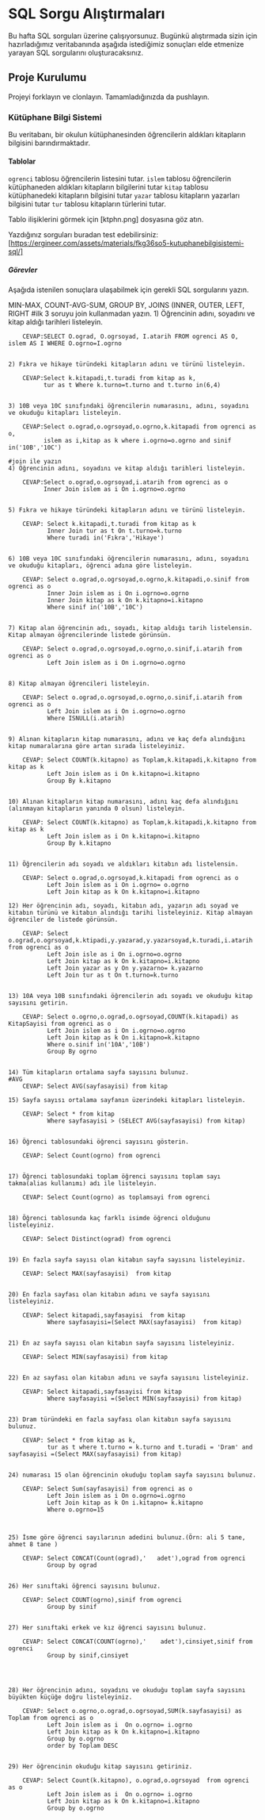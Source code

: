 # SQL Sorgu Alıştırmaları

Bu hafta SQL sorguları üzerine çalışıyorsunuz. Bugünkü alıştırmada sizin için hazırladığımız veritabanında aşağıda istediğimiz sonuçları elde etmenize yarayan SQL sorgularını oluşturacaksınız.

## Proje Kurulumu

Projeyi forklayın ve clonlayın. Tamamladığınızda da pushlayın.

### Kütüphane Bilgi Sistemi

Bu veritabanı, bir okulun kütüphanesinden öğrencilerin aldıkları kitapların bilgisini barındırmaktadır.

#### Tablolar

`ogrenci` tablosu öğrencilerin listesini tutar.
`islem` tablosu öğrencilerin kütüphaneden aldıkları kitapların bilgilerini tutar
`kitap` tablosu kütüphanedeki kitapların bilgisini tutar
`yazar` tablosu kitapların yazarları bilgisini tutar
`tur` tablosu kitapların türlerini tutar.

Tablo ilişiklerini görmek için [ktphn.png] dosyasına göz atın.

Yazdığınız sorguları buradan test edebilirsiniz: [https://ergineer.com/assets/materials/fkg36so5-kutuphanebilgisistemi-sql/]

##### Görevler

Aşağıda istenilen sonuçlara ulaşabilmek için gerekli SQL sorgularını yazın.

MIN-MAX, COUNT-AVG-SUM, GROUP BY, JOINS (INNER, OUTER, LEFT, RIGHT
#ilk 3 soruyu join kullanmadan yazın. 1) Öğrencinin adını, soyadını ve kitap aldığı tarihleri listeleyin.

    	CEVAP:SELECT O.ograd, O.ogrsoyad, I.atarih FROM ogrenci AS O, islem AS I WHERE O.ogrno=I.ogrno


    2) Fıkra ve hikaye türündeki kitapların adını ve türünü listeleyin.

    	CEVAP:Select k.kitapadi,t.turadi from kitap as k,
              tur as t Where k.turno=t.turno and t.turno in(6,4)


    3) 10B veya 10C sınıfındaki öğrencilerin numarasını, adını, soyadını ve okuduğu kitapları listeleyin.

    	CEVAP:Select o.ograd,o.ogrsoyad,o.ogrno,k.kitapadi from ogrenci as o,
    		  islem as i,kitap as k where i.ogrno=o.ogrno and sinif in('10B','10C')

    #join ile yazın
    4) Öğrencinin adını, soyadını ve kitap aldığı tarihleri listeleyin.

    	CEVAP:Select o.ograd,o.ogrsoyad,i.atarih from ogrenci as o
    		  Inner Join islem as i On i.ogrno=o.ogrno


    5) Fıkra ve hikaye türündeki kitapların adını ve türünü listeleyin.

    	CEVAP: Select k.kitapadi,t.turadi from kitap as k
    		   Inner Join tur as t On t.turno=k.turno
    		   Where turadi in('Fıkra','Hikaye')


    6) 10B veya 10C sınıfındaki öğrencilerin numarasını, adını, soyadını ve okuduğu kitapları, öğrenci adına göre listeleyin.

    	CEVAP: Select o.ograd,o.ogrsoyad,o.ogrno,k.kitapadi,o.sinif from ogrenci as o
    		   Inner Join islem as i On i.ogrno=o.ogrno
    		   Inner Join kitap as k On k.kitapno=i.kitapno
    		   Where sinif in('10B','10C')


    7) Kitap alan öğrencinin adı, soyadı, kitap aldığı tarih listelensin. Kitap almayan öğrencilerinde listede görünsün.

    	CEVAP: Select o.ograd,o.ogrsoyad,o.ogrno,o.sinif,i.atarih from ogrenci as o
    		   Left Join islem as i On i.ogrno=o.ogrno


    8) Kitap almayan öğrencileri listeleyin.

    	CEVAP: Select o.ograd,o.ogrsoyad,o.ogrno,o.sinif,i.atarih from ogrenci as o
    		   Left Join islem as i On i.ogrno=o.ogrno
    		   Where ISNULL(i.atarih)


    9) Alınan kitapların kitap numarasını, adını ve kaç defa alındığını kitap numaralarına göre artan sırada listeleyiniz.

    	CEVAP: Select COUNT(k.kitapno) as Toplam,k.kitapadi,k.kitapno from kitap as k
               Left Join islem as i On k.kitapno=i.kitapno
               Group By k.kitapno


    10) Alınan kitapların kitap numarasını, adını kaç defa alındığını (alınmayan kitapların yanında 0 olsun) listeleyin.

    	CEVAP: Select COUNT(k.kitapno) as Toplam,k.kitapadi,k.kitapno from kitap as k
               Left Join islem as i On k.kitapno=i.kitapno
               Group By k.kitapno


    11) Öğrencilerin adı soyadı ve aldıkları kitabın adı listelensin.

    	CEVAP: Select o.ograd,o.ogrsoyad,k.kitapadi from ogrenci as o
    		   Left Join islem as i On i.ogrno= o.ogrno
    		   Left Join kitap as k On k.kitapno=i.kitapno

    12) Her öğrencinin adı, soyadı, kitabın adı, yazarın adı soyad ve kitabın türünü ve kitabın alındığı tarihi listeleyiniz. Kitap almayan öğrenciler de listede görünsün.

    	CEVAP: Select o.ograd,o.ogrsoyad,k.ktipadi,y.yazarad,y.yazarsoyad,k.turadi,i.atarih from ogrenci as o
    		   Left Join isle as i On i.ogrno=o.ogrno
    		   Left Join kitap as k On k.kitapno=i.kitapno
    		   Left Join yazar as y On y.yazarno= k.yazarno
    		   Left Join tur as t On t.turno=k.turno


    13) 10A veya 10B sınıfındaki öğrencilerin adı soyadı ve okuduğu kitap sayısını getirin.

    	CEVAP: Select o.ogrno,o.ograd,o.ogrsoyad,COUNT(k.kitapadi) as KitapSayisi from ogrenci as o
    		   Left Join islem as i On i.ogrno=o.ogrno
    		   Left Join kitap as k On i.kitapno=k.kitapno
    		   Where o.sinif in('10A','10B')
    		   Group By ogrno


    14) Tüm kitapların ortalama sayfa sayısını bulunuz.
    #AVG
    	CEVAP: Select AVG(sayfasayisi) from kitap

    15) Sayfa sayısı ortalama sayfanın üzerindeki kitapları listeleyin.

    	CEVAP: Select * from kitap
    		   Where sayfasayisi > (SELECT AVG(sayfasayisi) from kitap)


    16) Öğrenci tablosundaki öğrenci sayısını gösterin.

    	CEVAP: Select Count(ogrno) from ogrenci


    17) Öğrenci tablosundaki toplam öğrenci sayısını toplam sayı takma(alias kullanımı) adı ile listeleyin.

    	CEVAP: Select Count(ogrno) as toplamsayi from ogrenci


    18) Öğrenci tablosunda kaç farklı isimde öğrenci olduğunu listeleyiniz.

    	CEVAP: Select Distinct(ograd) from ogrenci


    19) En fazla sayfa sayısı olan kitabın sayfa sayısını listeleyiniz.

    	CEVAP: Select MAX(sayfasayisi)  from kitap


    20) En fazla sayfası olan kitabın adını ve sayfa sayısını listeleyiniz.

    	CEVAP: Select kitapadi,sayfasayisi  from kitap
    		   Where sayfasayisi=(Select MAX(sayfasayisi)  from kitap)


    21) En az sayfa sayısı olan kitabın sayfa sayısını listeleyiniz.

    	CEVAP: Select MIN(sayfasayisi) from kitap


    22) En az sayfası olan kitabın adını ve sayfa sayısını listeleyiniz.

    	CEVAP: Select kitapadi,sayfasayisi from kitap
    		   Where sayfasayisi =(Select MIN(sayfasayisi) from kitap)


    23) Dram türündeki en fazla sayfası olan kitabın sayfa sayısını bulunuz.

    	CEVAP: Select * from kitap as k,
               tur as t where t.turno = k.turno and t.turadi = 'Dram' and sayfasayisi =(Select MAX(sayfasayisi) from kitap)


    24) numarası 15 olan öğrencinin okuduğu toplam sayfa sayısını bulunuz.

    	CEVAP: Select Sum(sayfasayisi) from ogrenci as o
    		   Left Join islem as i On o.ogrno=i.ogrno
    		   Left Join kitap as k On i.kitapno= k.kitapno
    		   Where o.ogrno=15



    25) İsme göre öğrenci sayılarının adedini bulunuz.(Örn: ali 5 tane, ahmet 8 tane )

    	CEVAP: Select CONCAT(Count(ograd),'   adet'),ograd from ogrenci
    		   Group by ograd


    26) Her sınıftaki öğrenci sayısını bulunuz.

    	CEVAP: Select COUNT(ogrno),sinif from ogrenci
    		   Group by sinif


    27) Her sınıftaki erkek ve kız öğrenci sayısını bulunuz.

    	CEVAP: Select CONCAT(COUNT(ogrno),'    adet'),cinsiyet,sinif from ogrenci
    		   Group by sinif,cinsiyet




    28) Her öğrencinin adını, soyadını ve okuduğu toplam sayfa sayısını büyükten küçüğe doğru listeleyiniz.

    	CEVAP: Select o.ogrno,o.ograd,o.ogrsoyad,SUM(k.sayfasayisi) as Toplam from ogrenci as o
    		   Left Join islem as i  On o.ogrno= i.ogrno
    		   Left Join kitap as k On k.kitapno=i.kitapno
    		   Group by o.ogrno
    		   order by Toplam DESC


    29) Her öğrencinin okuduğu kitap sayısını getiriniz.

    	CEVAP: Select Count(k.kitapno), o.ograd,o.ogrsoyad  from ogrenci as o
    		   Left Join islem as i  On o.ogrno= i.ogrno
    		   Left Join kitap as k On k.kitapno=i.kitapno
    		   Group by o.ogrno
